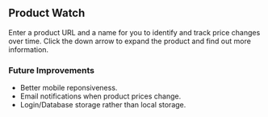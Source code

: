 ## Product Watch

Enter a product URL and a name for you to identify and track price changes over time. Click the down arrow to expand the product and find out more information.

### Future Improvements

- Better mobile reponsiveness.
- Email notifications when product prices change.
- Login/Database storage rather than local storage.
